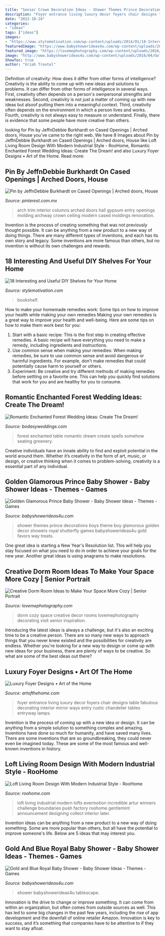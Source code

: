 ```yaml
---
title: "Senior Crown Decoration Ideas - Shower Themes Prince Decorations Boys Theme Boy Glamorous Golden Decor Showers Royal Shutterfly Games Babyshowerideas4u Gold Favors Way Treats"
description: "Foyer entrance living luxury decor foyers chair designs table fabulous decorating interior mirror ways entry rustic chandelier tables entryway lamps"
date: "2022-10-24"
categories:
- "ideas"
tags: ["ideas"]
images:
- "https://www.stylemotivation.com/wp-content/uploads/2014/01/18-Interesting-and-Useful-DIY-Shelves-for-Your-Home-9-1152x1536.jpg"
featuredImage: "https://www.babyshowerideas4u.com/wp-content/uploads/2018/04/Gold-and-blue-Royal-baby-shower-tablescape-e1522031271632.jpeg"
featured_image: "https://lovemephotography.com/wp-content/uploads/2016/09/Chapter-12-Dorm-Room-Ideas-01.jpg"
image: "http://www.babyshowerideas4u.com/wp-content/uploads/2016/04/Golden-Glamorous-Prince-Baby-Shower-Decorations-Treats.jpg"
ShowToc: true
author: "Uriah Treutel"
---
```



Definition of creativity: How does it differ from other forms of intelligence?
Creativity is the ability to come up with new ideas and solutions to problems. It can differ from other forms of intelligence in several ways. First, creativity often depends on a person's ownpersonal strengths and weaknesses. Second, creativity is not just a matter of coming up with new ideas but alsoof putting them into a meaningful context. Third, creativity often depends on the environment in which a person lives and works. Fourth, creativity is not always easy to measure or understand. Finally, there is evidence that some people have more creative than others.

	

		
looking for Pin by JeffnDebbie Burkhardt on Cased Openings | Arched doors, House you've came to the right web. We have 8 Images about Pin by JeffnDebbie Burkhardt on Cased Openings | Arched doors, House like Loft Living Room Design With Modern Industrial Style - RooHome, Romantic Enchanted Forest Wedding Ideas: Create The Dream! and also Luxury Foyer Designs • Art of the Home. Read more:
		
    
## Pin By JeffnDebbie Burkhardt On Cased Openings | Arched Doors, House

<img loading=lazy src="https://i.pinimg.com/736x/6c/05/c0/6c05c04acb7820b5bc7e4c70fd7979cf.jpg" onerror="this.onerror=null;this.src='https://tse1.mm.bing.net/th?id=OIP.4VNWkw_Utyp6HijeoiKmugHaJ3&amp;pid=15.1';" alt="Pin by JeffnDebbie Burkhardt on Cased Openings | Arched doors, House">

_Source: pinterest.com.mx_

>arch trim interior columns arched doors hall gypsum entry openings molding archway crown ceiling modern cased moldings renovation. 

	

Invention is the process of creating something that was not previously thought possible. It can be anything from a new product to a new way of doing things. There are many different types of inventions, and each has its own story and legacy. Some inventions are more famous than others, but no invention is without its own challenges and rewards.

    
## 18 Interesting And Useful DIY Shelves For Your Home

<img loading=lazy src="https://www.stylemotivation.com/wp-content/uploads/2014/01/18-Interesting-and-Useful-DIY-Shelves-for-Your-Home-9-1152x1536.jpg" onerror="this.onerror=null;this.src='https://tse3.mm.bing.net/th?id=OIP.ptw2-ETUFam79f_G9v44dgHaJ4&amp;pid=15.1';" alt="18 Interesting and Useful DIY Shelves for Your Home">

_Source: stylemotivation.com_

>bookshelf. 

	

How to make your homemade remedies work: Some tips on how to improve your health while making your own remedies
Making your own remedies is a great way to improve your health and well-being. Here are some tips on how to make them work best for you: 
1. Start with a basic recipe: This is the first step in creating effective remedies. A basic recipe will have everything you need to make a remedy, including ingredients and instructions. 
2. Use common sense when making your remedies: When making remedies, be sure to use common sense and avoid dangerous or harmful ingredients. For example, don’t make remedies that could potentially cause harm to yourself or others. 
3. Experiment: Be creative and try different methods of making remedies before settling on a favorite one. This can help you quickly find solutions that work for you and are healthy for you to consume.

    
## Romantic Enchanted Forest Wedding Ideas: Create The Dream!

<img loading=lazy src="http://bodasyweddings.com/wp-content/uploads/2017/03/enchanted-forest-look.jpg" onerror="this.onerror=null;this.src='https://tse2.mm.bing.net/th?id=OIP.5HVwKnqG6A-CwFuDdQgmLwHaLH&amp;pid=15.1';" alt="Romantic Enchanted Forest Wedding Ideas: Create The Dream!">

_Source: bodasyweddings.com_

>forest enchanted table romantic dream create spells somehow seating greenery. 

	

Creative individuals have an innate ability to find and exploit potential in the world around them. Whether it’s creativity in the form of art, music, or design, or creative thinking when it comes to problem-solving, creativity is a essential part of any individual.

    
## Golden Glamorous Prince Baby Shower - Baby Shower Ideas - Themes - Games

<img loading=lazy src="http://www.babyshowerideas4u.com/wp-content/uploads/2016/04/Golden-Glamorous-Prince-Baby-Shower-Decorations-Treats.jpg" onerror="this.onerror=null;this.src='https://tse1.mm.bing.net/th?id=OIP.bMGV2rIH_o6sAA98fYoC9QHaLF&amp;pid=15.1';" alt="Golden Glamorous Prince Baby Shower - Baby Shower Ideas - Themes - Games">

_Source: babyshowerideas4u.com_

>shower themes prince decorations boys theme boy glamorous golden decor showers royal shutterfly games babyshowerideas4u gold favors way treats. 

	

One great idea is starting a New Year's Resolution list. This will help you stay focused on what you need to do in order to achieve your goals for the new year. Another great ideas is using anagrams to make resolutions.

    
## Creative Dorm Room Ideas To Make Your Space More Cozy | Senior Portrait

<img loading=lazy src="https://lovemephotography.com/wp-content/uploads/2016/09/Chapter-12-Dorm-Room-Ideas-01.jpg" onerror="this.onerror=null;this.src='https://tse1.mm.bing.net/th?id=OIP.si95z-AmW-LC7xcO99CobAHaL2&amp;pid=15.1';" alt="Creative Dorm Room Ideas to Make Your Space More Cozy | Senior Portrait">

_Source: lovemephotography.com_

>dorm cozy space creative decor rooms lovemephotography decorating visit senior inspiration. 

	

Introducing the latest ideas is always a challenge, but it's also an exciting time to be a creative person. There are so many new ways to approach things that you never knew existed and the possibilities for creativity are endless. Whether you're looking for a new way to design or come up with new ideas for your business, there are plenty of ways to be creative. So what are some of the best ideas out there?

    
## Luxury Foyer Designs • Art Of The Home

<img loading=lazy src="http://www.artofthehome.com/wp-content/uploads/2017/01/luxury-foyer-designs-04-b.jpg" onerror="this.onerror=null;this.src='https://tse1.mm.bing.net/th?id=OIP.62ITj6K15QlX0ihn8Mj6oQHaHm&amp;pid=15.1';" alt="Luxury Foyer Designs • Art of the Home">

_Source: artofthehome.com_

>foyer entrance living luxury decor foyers chair designs table fabulous decorating interior mirror ways entry rustic chandelier tables entryway lamps. 

	

Invention is the process of coming up with a new idea or design. It can be anything from a simple solution to something complex and amazing. Inventions have done so much for humanity, and have saved many lives. There are some inventions that are so groundbreaking, they could never even be imagined today. These are some of the most famous and well-known inventions in history.

    
## Loft Living Room Design With Modern Industrial Style - RooHome

<img loading=lazy src="http://roohome.com/wp-content/uploads/2016/06/Artur-Saljukov.jpg" onerror="this.onerror=null;this.src='https://tse1.mm.bing.net/th?id=OIP.eyrvhEB8eYhPqur11RbuIQHaK3&amp;pid=15.1';" alt="Loft Living Room Design With Modern Industrial Style - RooHome">

_Source: roohome.com_

>loft living industrial modern lofts evermotion incredible artur winners challenge boundaries push factory roohome gentlemint announcement designing collect interior later. 

	

Invention ideas can be anything from a new product to a new way of doing something. Some are more popular than others, but all have the potential to improve someone's life. Below are 5 ideas that may interest you.

    
## Gold And Blue Royal Baby Shower - Baby Shower Ideas - Themes - Games

<img loading=lazy src="https://www.babyshowerideas4u.com/wp-content/uploads/2018/04/Gold-and-blue-Royal-baby-shower-tablescape-e1522031271632.jpeg" onerror="this.onerror=null;this.src='https://tse4.mm.bing.net/th?id=OIP.EkZ3GVBmc8yYXui-LfyPhwHaE1&amp;pid=15.1';" alt="Gold and Blue Royal Baby Shower - Baby Shower Ideas - Themes - Games">

_Source: babyshowerideas4u.com_

>shower babyshowerideas4u tablescape. 

	

Innovation is the drive to change or improve something. It can come from within an organization, but often comes from outside sources as well. This has led to some big changes in the past few years, including the rise of app development and the downfall of online retailer Amazon. Innovation is key to success, and it’s something that companies have to be attentive to if they want to stay afloat.

